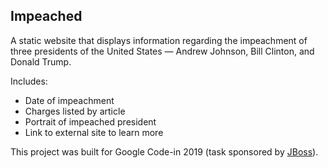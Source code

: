 ## Impeached
A static website that displays information regarding the impeachment of three presidents of the United States
&mdash; Andrew Johnson, Bill Clinton, and Donald Trump.

Includes:
- Date of impeachment
- Charges listed by article
- Portrait of impeached president
- Link to external site to learn more

This project was built for Google Code-in 2019 (task sponsored by [JBoss](http://jboss.org)).
